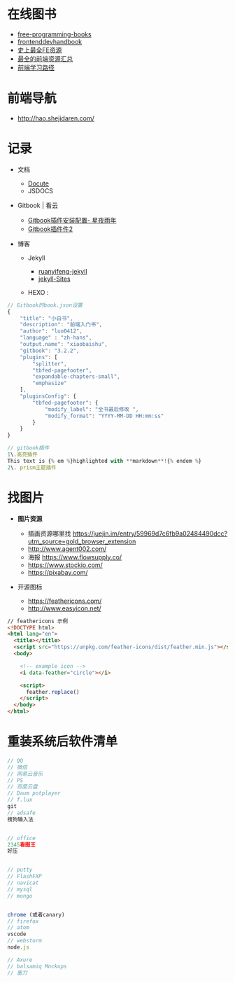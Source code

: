 # 在线图书

- [free-programming-books](https://github.com/vhf/free-programming-books/blob/master/free-programming-books.md)
- [frontenddevhandbook](https://www.gitbook.com/book/dwqs/frontenddevhandbook/details)
- [史上最全FE资源](http://www.jianshu.com/p/6cb49271cd2a#)
- [最全的前端资源汇总](https://github.com/helloqingfeng/Awsome-Front-End-learning-resource)
- [前端学习路径](https://www.gitbook.com/book/luo0412/white/edit#)

# 前端导航

- <http://hao.shejidaren.com/>

# 记录

- 文档

  - [Docute](https://docute.js.org/#/home)
  - JSDOCS

- Gitbook | 看云

  - [Gitbook插件安装配置- 星夜雨年](http://www.tuicool.com/articles/JjQ3qm)
  - [Gitbook插件件2](http://www.tuicool.com/articles/zee2ui)

- 博客

  - Jekyll

    - [ruanyifeng-jekyll](http://www.ruanyifeng.com/blog/2012/08/blogging_with_jekyll.html)
    - [jekyll-Sites](https://github.com/jekyll/jekyll/wiki/Sites)

  - HEXO :

```javascript
// Gitbook的book.json设置
{
    "title": "小白书",
    "description": "前端入门书",
    "author": "luo0412",
    "language" : "zh-hans",
    "output.name": "xiaobaishu",
    "gitbook": "3.2.2",
    "plugins": [
        "splitter",
        "tbfed-pagefooter",
        "expandable-chapters-small",
        "emphasize"
    ],
    "pluginsConfig": {
        "tbfed-pagefooter": {
            "modify_label": "全书最后修改 ",
            "modify_format": "YYYY-MM-DD HH:mm:ss"
        }
    }
}

// gitbook插件
1\.高亮插件
This text is {% em %}highlighted with **markdown**!{% endem %}
2\. prism主题插件
```

# 找图片

- **图片资源**

  - 插画资源哪里找 <https://juejin.im/entry/59969d7c6fb9a02484490dcc?utm_source=gold_browser_extension>
  - <http://www.agent002.com/>
  - 海报 <https://www.flowsupply.co/>
  - <https://www.stockio.com/>
  - <https://pixabay.com/>

- 开源图标

  - <https://feathericons.com/>
  - <http://www.easyicon.net/>

```html
// feathericons 示例
<!DOCTYPE html>
<html lang="en">
  <title></title>
  <script src="https://unpkg.com/feather-icons/dist/feather.min.js"></script>
  <body>

    <!-- example icon -->
    <i data-feather="circle"></i>

    <script>
      feather.replace()
    </script>
  </body>
</html>
```

# 重装系统后软件清单

```javascript
// QQ
// 微信
// 网易云音乐
// PS
// 百度云盘
// Daum potplayer
// f.lux
git
// adsafe
搜狗输入法


// office
2345看图王
好压


// putty
// FlashFXP
// navicat
// mysql
// mongo


chrome (或者canary)
// firefox
// atom
vscode
// webstorm
node.js

// Axure
// balsamiq Mockups
// 墨刀
```
